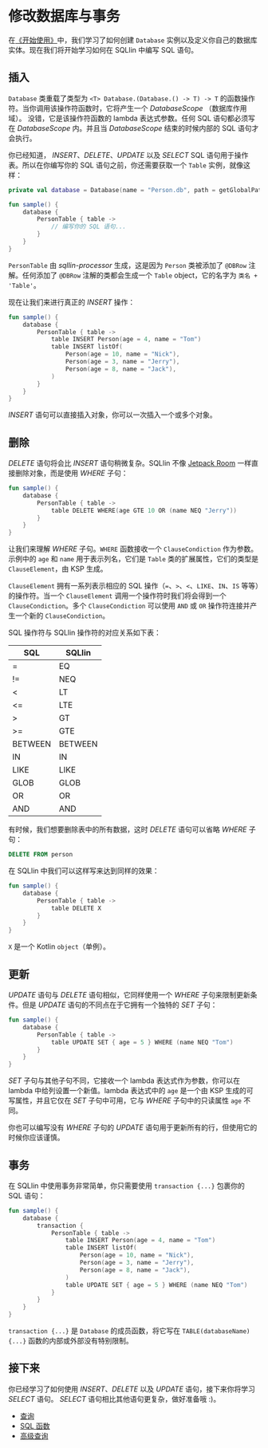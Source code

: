 # 修改数据库与事务

在[《开始使用》](getting-start-cn.md)中，我们学习了如何创建 `Database` 实例以及定义你自己的数据库实体。现在我们将开始学习如何在 SQLlin 中编写 SQL 语句。

## 插入

`Database` 类重载了类型为 `<T> Database.(Database.() -> T) -> T` 的函数操作符。当你调用该操作符函数时，它将产生一个 _DatabaseScope_ （数据库作用域）。
没错，它是该操作符函数的 lambda 表达式参数。任何 SQL 语句都必须写在 _DatabaseScope_ 内。并且当 _DatabaseScope_ 结束的时候内部的 SQL 语句才会执行。

你已经知道， _INSERT_、_DELETE_、_UPDATE_ 以及 _SELECT_ SQL 语句用于操作表。所以在你编写你的 SQL 语句之前，你还需要获取一个 `Table` 实例，就像这样：

```kotlin
private val database = Database(name = "Person.db", path = getGlobalPath(), version = 1)

fun sample() {
    database {
        PersonTable { table ->
            // 编写你的 SQL 语句...
        }
    }
}
```
`PersonTable` 由 _sqllin-processor_ 生成，这是因为 `Person` 类被添加了 `@DBRow` 注解。任何添加了 `@DBRow`
注解的类都会生成一个 `Table` object，它的名字为 `类名 + 'Table'`。

现在让我们来进行真正的 _INSERT_ 操作：

```kotlin
fun sample() {
    database {
        PersonTable { table ->
            table INSERT Person(age = 4, name = "Tom")
            table INSERT listOf(
                Person(age = 10, name = "Nick"),
                Person(age = 3, name = "Jerry"),
                Person(age = 8, name = "Jack"),
            )
        }
    }
}
```

_INSERT_ 语句可以直接插入对象，你可以一次插入一个或多个对象。

## 删除

_DELETE_ 语句将会比 _INSERT_ 语句稍微复杂。SQLlin 不像 [Jetpack Room](https://developer.android.com/training/data-storage/room)
一样直接删除对象，而是使用 _WHERE_ 子句：

```kotlin
fun sample() {
    database {
        PersonTable { table ->
            table DELETE WHERE(age GTE 10 OR (name NEQ "Jerry"))
        }
    }
}
```

让我们来理解 _WHERE_ 子句。`WHERE` 函数接收一个 `ClauseCondiction` 作为参数。示例中的 `age` 和 `name` 用于表示列名，它们是 `Table` 类的扩展属性，它们的类型是
`ClauseElement`，由 KSP 生成。

`ClauseElement` 拥有一系列表示相应的 SQL 操作（`=`、`>`、`<`、`LIKE`、`IN`、`IS` 等等）的操作符。当一个 `ClauseElement` 调用一个操作符时我们将会得到一个 
`ClauseCondiction`。多个 `ClauseCondiction` 可以使用 `AND` 或 `OR` 操作符连接并产生一个新的 `ClauseCondiction`。

SQL 操作符与 SQLlin 操作符的对应关系如下表：

|SQL|SQLlin|
|---|---|
|=|EQ|
|!= |NEQ|
|<|LT|
|<=|LTE|
|>|GT|
|>=|GTE|
|BETWEEN|BETWEEN|
|IN|IN|
|LIKE|LIKE|
|GLOB|GLOB|
|OR|OR|
|AND|AND|

有时候，我们想要删除表中的所有数据，这时 _DELETE_ 语句可以省略 _WHERE_ 子句：

```SQL
DELETE FROM person
```

在 SQLlin 中我们可以这样写来达到同样的效果：

```kotlin
fun sample() {
    database {
        PersonTable { table ->
            table DELETE X
        }
    }
}
```
`X` 是一个 Kotlin `object`（单例）。

## 更新

_UPDATE_ 语句与 _DELETE_ 语句相似，它同样使用一个 _WHERE_  子句来限制更新条件。但是 _UPDATE_ 语句的不同点在于它拥有一个独特的 _SET_ 子句：

```kotlin
fun sample() {
    database {
        PersonTable { table ->
            table UPDATE SET { age = 5 } WHERE (name NEQ "Tom")
        }
    }
}
```

_SET_ 子句与其他子句不同，它接收一个 lambda 表达式作为参数，你可以在 lambda 中给列设置一个新值。lambda 表达式中的 `age` 是一个由 KSP
生成的可写属性，并且它仅在 _SET_ 子句中可用，它与 _WHERE_ 子句中的只读属性 `age` 不同。

你也可以编写没有 _WHERE_ 子句的 _UPDATE_ 语句用于更新所有的行，但使用它的时候你应该谨慎。

## 事务

在 SQLlin 中使用事务非常简单，你只需要使用 `transaction {...}` 包裹你的 SQL 语句：

```kotlin
fun sample() {
    database {
        transaction {
            PersonTable { table ->
                table INSERT Person(age = 4, name = "Tom")
                table INSERT listOf(
                    Person(age = 10, name = "Nick"),
                    Person(age = 3, name = "Jerry"),
                    Person(age = 8, name = "Jack"),
                )
                table UPDATE SET { age = 5 } WHERE (name NEQ "Tom")
            }
        }
    }
}
```

`transaction {...}` 是 `Database` 的成员函数，将它写在 `TABLE(databaseName) {...}` 函数的内部或外部没有特别限制。

## 接下来

你已经学习了如何使用 _INSERT_、_DELETE_ 以及 _UPDATE_ 语句，接下来你将学习 _SELECT_ 语句。 _SELECT_ 语句相比其他语句更复杂，做好准备哦 :)。

- [查询](query-cn.md)
- [SQL 函数](sql-functions-cn.md)
- [高级查询](advanced-query-cn.md)
